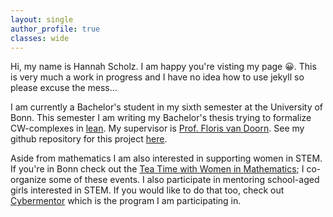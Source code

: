 ```yaml
---
layout: single
author_profile: true
classes: wide
---
```

Hi, my name is Hannah Scholz. I am happy you're visting my page 😀. This is very much a work in progress and I have no idea how to use jekyll so please excuse the mess...

I am currently a Bachelor's student in my sixth semester at the University of Bonn. This semester I am writing my Bachelor's thesis trying to formalize CW-complexes in [lean](https://leanprover-community.github.io/). My supervisor is [Prof. Floris van Doorn](https://florisvandoorn.com/). See my github repository for this project [here](https://github.com/scholzhannah/CWComplexes).


Aside from mathematics I am also interested in supporting women in STEM. If you're in Bonn check out the [Tea Time with Women in Mathematics](https://www.mathematics.uni-bonn.de/hcm/community/tea-time-with-women-in-mathematics); I co-organize some of these events. I also participate in mentoring school-aged girls interested in STEM. If you would like to do that too, check out [Cybermentor](https://www.cybermentorin.de/index.php/en/) which is the program I am participating in.
